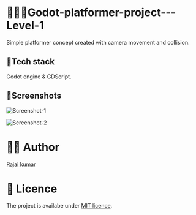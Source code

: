 # 🏃🏿‍♂️Godot-platformer-project---Level-1
 Simple platformer concept created with camera movement and collision.
 
 ## 🥞Tech stack
 Godot engine & GDScript.
 
 ## 📸Screenshots
 
![Screenshot-1](https://user-images.githubusercontent.com/22410262/105077862-23ba7480-5ab3-11eb-9691-3b7768dc00ec.png)

![Screenshot-2](https://user-images.githubusercontent.com/22410262/105077872-287f2880-5ab3-11eb-81f2-287549013427.png)

# 👨‍💻 Author 
[Rajai kumar](https://github.com/Rajaikumar-iOSDev)

# 🔖 Licence 
The project is availabe under [MIT licence](https://github.com/Rajaikumar-iOSDev/Godot-platformer-project---Level-1/blob/main/LICENSE).
